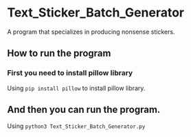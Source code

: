 # Text_Sticker_Batch_Generator
A program that specializes in producing nonsense stickers.

## How to run the program
### First you need to install pillow library
Using ```pip install pillow``` to install pillow library.

## And then you can run the program.

Using ```python3 Text_Sticker_Batch_Generator.py```

